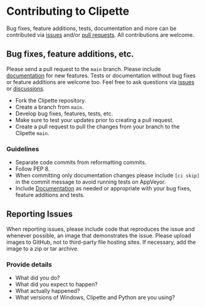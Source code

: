 # Contributing to Clipette

Bug fixes, feature additions, tests, documentation and more can be contributed via [issues][link_issues] and/or [pull requests][link_pulls]. All contributions are welcome.

## Bug fixes, feature additions, etc.

Please send a pull request to the `main` branch. Please include [documentation][link_docs_md] for new features. Tests or documentation without bug fixes or feature additions are welcome too. Feel free to ask questions via [issues][link_issues] or [discussions][link_discuss].

- Fork the Clipette repository.
- Create a branch from `main`.
- Develop bug fixes, features, tests, etc.
- Make sure to test your updates prior to creating a pull request.
- Create a pull request to pull the changes from your branch to the Clipette `main`.

### Guidelines

- Separate code commits from reformatting commits.
- Follow PEP 8.
- When committing only documentation changes please include `[ci skip]` in the commit message to avoid running tests on AppVeyor.
- Include [Documentation][link_docs_md] as needed or appropriate with your bug fixes, feature additions and tests.

## Reporting Issues

When reporting issues, please include code that reproduces the issue and whenever possible, an image that demonstrates the issue. Please upload images to GitHub, not to third-party file hosting sites. If necessary, add the image to a zip or tar archive.

### Provide details

- What did you do?
- What did you expect to happen?
- What actually happened?
- What versions of Windows, Clipette and Python are you using?


[link_issues]: https://github.com/b-init/clipette/issues
[link_pulls]: https://github.com/b-init/clipette/pulls
[link_docs]: https://b-init.github.io/clipette/
[link_docs_md]: https://github.com/b-init/clipette/tree/main/docs
[link_discuss]: https://github.com/b-init/clipette/discussions
